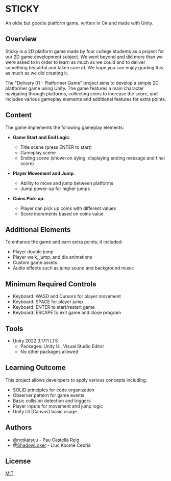 # STICKY
An oldie but goodie platform game, written in C# and made with Unity.
## Overview
Sticky is a 2D platform game made by four college students as a project for our 2D game development subject. We went beyond and did more than we were asked to in order to learn as much as we could and to deliver something beautiful and taken care of. We hope you can enjoy grading this as much as we did creating it.

The "Delivery 01 - Platformer Game" project aims to develop a simple 2D platformer game using Unity. The game features a main character navigating through platforms, collecting coins to increase the score, and includes various gameplay elements and additional features for extra points.

## Content

The game implements the following gameplay elements:

- **Game Start and End Logic**:
  - Title scene (press ENTER to start)
  - Gameplay scene
  - Ending scene (shown on dying, displaying ending message and final score)

- **Player Movement and Jump**:
  - Ability to move and jump between platforms
  - Jump power-up for higher jumps

- **Coins Pick-up**:
  - Player can pick up coins with different values
  - Score increments based on coins value

## Additional Elements

To enhance the game and earn extra points, it included:

- Player double jump
- Player walk, jump, and die animations
- Custom game assets
- Audio effects such as jump sound and background music

## Minimum Required Controls

- Keyboard: WASD and Cursors for player movement
- Keyboard: SPACE for player jump
- Keyboard: ENTER to start/restart game
- Keyboard: ESCAPE to exit game and close program

## Tools

- Unity 2022.3.17f1 LTS
  - Packages: Unity UI, Visual Studio Editor
  - No other packages allowed

## Learning Outcome

This project allows developers to apply various concepts including:

- SOLID principles for code organization
- Observer pattern for game events
- Basic collision detection and triggers
- Player inputs for movement and jump logic
- Unity UI (Canvas) basic usage

## Authors

- [@notkatsuu](https://www.github.com/notkatsuu) - Pau Castellà Reig
- [@ShadowLoker](https://www.github.com/ShadowLoker) - Lluc Koome Cebrià

## License

[MIT](https://choosealicense.com/licenses/mit/)


